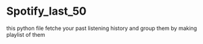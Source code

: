 # Spotify_last_50
this python file fetche your past listening history and group them by making playlist of them 
